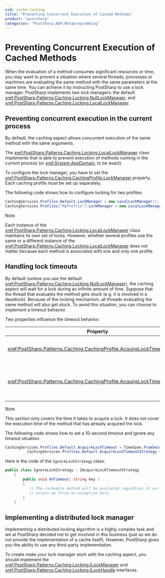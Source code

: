 ```yaml
---
uid: cache-locking
title: "Preventing Concurrent Execution of Cached Methods"
product: "postsharp"
categories: "PostSharp;AOP;Metaprogramming"
---
```

# Preventing Concurrent Execution of Cached Methods

When the evaluation of a method consumes significant resources or time, you may want to prevent a situation where several threads, processes or machines are evaluating the same method with the same parameters at the same time. You can achieve it by instructing PostSharp to use a lock manager. PostSharp implements two lock managers: the default <xref:PostSharp.Patterns.Caching.Locking.NullLockManager>, and <xref:PostSharp.Patterns.Caching.Locking.LocalLockManager>. 


## Preventing concurrent execution in the current process

By default, the caching aspect allows concurrent execution of the same method with the same arguments.

The <xref:PostSharp.Patterns.Caching.Locking.LocalLockManager> class implements that is able to prevent execution of methods running in the current process (or <xref:System.AppDomain>, to be exact). 

To configure the lock manager, you have to set the <xref:PostSharp.Patterns.Caching.CachingProfile.LockManager> property. Each caching profile must be set up separately. 

The following code shows how to configure locking for two profiles:

```csharp
CachingServices.Profiles.Default.LockManager = new LocalLockManager();          
CachingServices.Profiles["MyProfile"].LockManager = new LocalLockManager();
```

> [!NOTE]
> Each instance of the <xref:PostSharp.Patterns.Caching.Locking.LocalLockManager> class maintains its own set of locks. However, whether several profiles use the same or a different instance of the <xref:PostSharp.Patterns.Caching.Locking.LocalLockManager> does not matter because each method is associated with one and only one profile. 


## Handling lock timeouts

By default (unless you use the default <xref:PostSharp.Patterns.Caching.Locking.NullLockManager>), the caching aspect will wait for a lock during an infinite amount of time. Suppose that the thread that evaluates the method gets stuck (e.g. it is involved in a deadlock). Because of the locking mechanism, all threads evaluating the same method will also get stuck. To avoid this situation, you can choose to implement a timeout behavior. 

Two properties influence the timeout behavior:

| Property | Description |
|----------------------------------------------|------------------------------------------------|
| <xref:PostSharp.Patterns.Caching.CachingProfile.AcquireLockTimeout> | Maximum time that the caching aspect will wait for the lock manager to acquire a lock. To specify an infinite waiting time, set this property to `TimeSpan.FromMilliseconds( -1 )`. The default behavior is to wait infinitely.  |
| <xref:PostSharp.Patterns.Caching.CachingProfile.AcquireLockTimeoutStrategy> | Implements the logic executed when the caching aspect could not acquire a lock because of a timeout. The default behavior is to throw a <xref:System.TimeoutException>. You can implement your own strategy by implementing the <xref:PostSharp.Patterns.Caching.Locking.IAcquireLockTimeoutStrategy> interface.  |

> [!NOTE]
> This section only covers the time it takes to acquire a lock. It does not cover the execution time of the method that has already acquired the lock.

The following code shows how to set a 10-second timeout and ignore any timeout situation.

```csharp
CachingServices.Profiles.Default.AcquireLockTimeout = TimeSpan.FromSeconds(10);
          CachingServices.Profiles.Default.AcquireLockTimeoutStrategy = new IgnoreLockStrategy();
```

Here is the code of the `IgnoreLockStrategy` class: 

```csharp
public class IgnoreLockStrategy : IAcquireLockTimeoutStrategy
    {
        public void OnTimeout( string key )
        {
           // The cacheable method will be evaluated regardless of our unability to acquire a lock,
           // unless we throw an exception here.
        }
    }
```


## Implementing a distributed lock manager

Implementing a distributed locking algorithm is a highly complex task and we at PostSharp decided not to get involved in this business (just as we do not provide the implementation of a cache itself). However, PostSharp gives you the ability to use any third-party implementation.

To create make your lock manager work with the caching aspect, you should implement the <xref:PostSharp.Patterns.Caching.Locking.ILockManager> and <xref:PostSharp.Patterns.Caching.Locking.ILockHandle> interfaces. 

